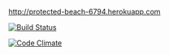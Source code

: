 http://protected-beach-6794.herokuapp.com

[![Build Status](https://travis-ci.org/Eversor11/ratebeer.png)](https://travis-ci.org/Eversor11/ratebeer)

[![Code Climate](https://codeclimate.com/github/Eversor11/ratebeer.png)](https://codeclimate.com/github/Eversor11/ratebeer)